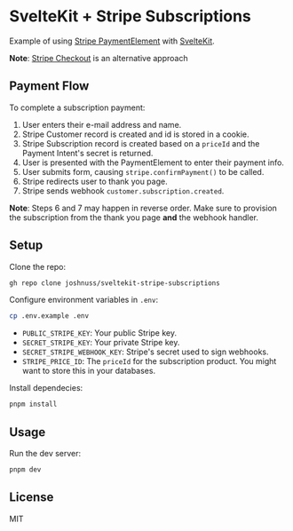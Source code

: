 # SvelteKit + Stripe Subscriptions

Example of using [Stripe PaymentElement](https://stripe.com/docs/payments/payment-element) with [SvelteKit](https://kit.svelte.dev).

**Note**: [Stripe Checkout](https://stripe.com/payments/checkout) is an alternative approach

## Payment Flow

To complete a subscription payment:

1. User enters their e-mail address and name.
2. Stripe Customer record is created and id is stored in a cookie.
3. Stripe Subscription record is created based on a `priceId` and the Payment Intent's secret is returned.
4. User is presented with the PaymentElement to enter their payment info.
5. User submits form, causing `stripe.confirmPayment()` to be called.
6. Stripe redirects user to thank you page.
7. Stripe sends webhook `customer.subscription.created`.

**Note**: Steps 6 and 7 may happen in reverse order. Make sure to provision the subscription from the thank you page **and** the webhook handler.

## Setup

Clone the repo:

```sh
gh repo clone joshnuss/sveltekit-stripe-subscriptions
```

Configure environment variables in `.env`:

```sh
cp .env.example .env
```

- `PUBLIC_STRIPE_KEY`: Your public Stripe key.
- `SECRET_STRIPE_KEY`: Your private Stripe key.
- `SECRET_STRIPE_WEBHOOK_KEY`: Stripe's secret used to sign webhooks.
- `STRIPE_PRICE_ID`: The `priceId` for the subscription product. You might want to store this in your databases.

Install dependecies:

```sh
pnpm install
```

## Usage

Run the dev server:

```sh
pnpm dev
```

## License

MIT
